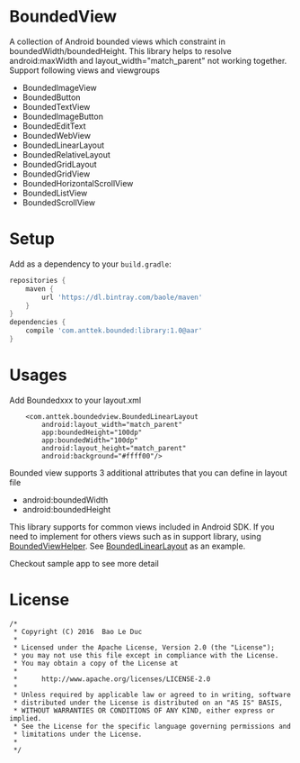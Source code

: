 # BoundedView
A collection of Android bounded views which constraint in boundedWidth/boundedHeight. This library helps to resolve android:maxWidth and layout_width="match_parent" not working together.
Support following views and viewgroups
* BoundedImageView
* BoundedButton
* BoundedTextView
* BoundedImageButton
* BoundedEditText
* BoundedWebView
* BoundedLinearLayout
* BoundedRelativeLayout
* BoundedGridLayout
* BoundedGridView
* BoundedHorizontalScrollView
* BoundedListView
* BoundedScrollView


# Setup
Add as a dependency to your ``build.gradle``:
```groovy
repositories {
    maven {
        url 'https://dl.bintray.com/baole/maven'
    }
}
dependencies {
    compile 'com.anttek.bounded:library:1.0@aar'
}
```

# Usages

Add Boundedxxx to your layout.xml

```
    <com.anttek.boundedview.BoundedLinearLayout
        android:layout_width="match_parent"
        app:boundedHeight="100dp"
        app:boundedWidth="100dp"
        android:layout_height="match_parent"
        android:background="#ffff00"/>
```
Bounded view supports 3 additional attributes that you can define in layout file

* android:boundedWidth
* android:boundedHeight

This library supports for common views included in Android SDK. If you need to implement for others views
such as in support library, using [BoundedViewHelper](https://github.com/baole/BoundedViews/blob/master/library/src/main/java/com/anttek/boundedview/BoundedViewHelper.java).
See [BoundedLinearLayout](https://github.com/baole/BoundedViews/blob/master/library/src/main/java/com/anttek/boundedview/BoundedLinearLayout.java) as an example.

Checkout sample app to see more detail

# License
```
/*
 * Copyright (C) 2016  Bao Le Duc
 *
 * Licensed under the Apache License, Version 2.0 (the "License");
 * you may not use this file except in compliance with the License.
 * You may obtain a copy of the License at
 *
 *      http://www.apache.org/licenses/LICENSE-2.0
 *
 * Unless required by applicable law or agreed to in writing, software
 * distributed under the License is distributed on an "AS IS" BASIS,
 * WITHOUT WARRANTIES OR CONDITIONS OF ANY KIND, either express or implied.
 * See the License for the specific language governing permissions and
 * limitations under the License.
 *
 */
 ```
